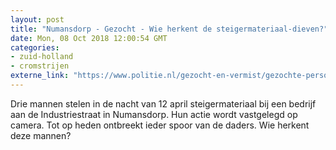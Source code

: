```yaml
---
layout: post
title: "Numansdorp - Gezocht - Wie herkent de steigermateriaal-dieven?"
date: Mon, 08 Oct 2018 12:00:54 GMT
categories: 
- zuid-holland 
- cromstrijen 
externe_link: "https://www.politie.nl/gezocht-en-vermist/gezochte-personen/2018/oktober/wie-herkent-de-steigermateriaal-dieven.html"
---
```


Drie mannen stelen in de nacht van 12 april steigermateriaal bij een bedrijf aan de Industriestraat in Numansdorp. Hun actie wordt vastgelegd op camera. Tot op heden ontbreekt ieder spoor van de daders. Wie herkent deze mannen?
